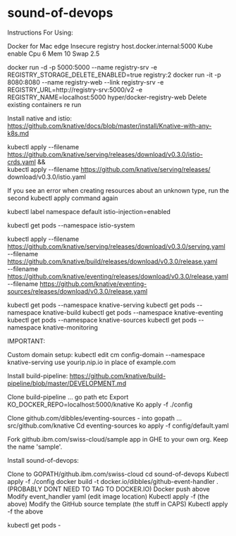 # sound-of-devops

Instructions For Using:

Docker for Mac
  edge
  Insecure registry host.docker.internal:5000
  Kube enable
  Cpu 6
  Mem 10
  Swap 2.5

docker run -d -p 5000:5000 --name registry-srv -e REGISTRY_STORAGE_DELETE_ENABLED=true registry:2
docker run -it -p 8080:8080 --name registry-web --link registry-srv -e REGISTRY_URL=http://registry-srv:5000/v2 -e REGISTRY_NAME=localhost:5000 hyper/docker-registry-web 
Delete existing containers re run


Install native and istio: https://github.com/knative/docs/blob/master/install/Knative-with-any-k8s.md

kubectl apply --filename https://github.com/knative/serving/releases/download/v0.3.0/istio-crds.yaml && \
kubectl apply --filename https://github.com/knative/serving/releases/
download/v0.3.0/istio.yaml

If you see an error when creating resources about an unknown type, run the second kubectl apply command again

kubectl label namespace default istio-injection=enabled

kubectl get pods --namespace istio-system

kubectl apply --filename https://github.com/knative/serving/releases/download/v0.3.0/serving.yaml \
--filename https://github.com/knative/build/releases/download/v0.3.0/release.yaml \
--filename https://github.com/knative/eventing/releases/download/v0.3.0/release.yaml \
--filename https://github.com/knative/eventing-sources/releases/download/v0.3.0/release.yaml

kubectl get pods --namespace knative-serving
kubectl get pods --namespace knative-build
kubectl get pods --namespace knative-eventing
kubectl get pods --namespace knative-sources
kubectl get pods --namespace knative-monitoring

IMPORTANT:

Custom domain setup:
kubectl edit cm config-domain --namespace knative-serving
use yourip.nip.io in place of example.com

Install build-pipeline:  https://github.com/knative/build-pipeline/blob/master/DEVELOPMENT.md

  Clone build-pipeline ... go path etc
  Export KO_DOCKER_REPO=localhost:5000/knative
  Ko apply -f ./config



Clone github.com/dibbles/eventing-sources - into gopath ... src/github.com/knative
Cd eventing-sources
ko apply -f config/default.yaml


Fork github.ibm.com/swiss-cloud/sample app in GHE to your own org. Keep the name 'sample'. 


Install sound-of-devops:

  Clone to GOPATH/github.ibm.com/swiss-cloud
  cd sound-of-devops
  Kubectl apply -f ./config
  docker build -t docker.io/dibbles/github-event-handler .    (PROBABLY DONT NEED TO TAG TO DOCKER.IO)
  Docker push above
  Modify event_handler yaml (edit image location)
  Kubectl apply -f (the above)
  Modify the GitHub source template (the stuff in CAPS)
  Kubectl apply -f the above

  kubectl get pods - 

